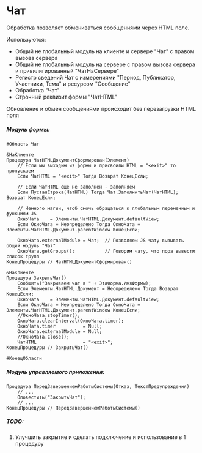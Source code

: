 # Чат

Обработка позволяет обмениваться сообщениями через HTML поле.

Используются:

* Общий не глобальный модуль на клиенте и сервере "Чат" с правом вызова сервера
* Общий не глобальный модуль на сервере с правом вызова сервера и привилигированный "ЧатНаСервере"
* Регистр сведений Чат с измерениями "Период, Публикатор, Участники, Тема" и ресурсом "Сообщение"
* Обработка "Чат"
* Строчный реквизит формы "ЧатHTML"

Обновление и обмен сообщениями происходит без перезагрузки HTML поля



##### Модуль формы:

```
#Область Чат

&НаКлиенте
Процедура ЧатHTMLДокументСформирован(Элемент)
	// Если мы выходим из формы и присвоили HTML = "<exit>" то пропускаем
	Если ЧатHTML = "<exit>" Тогда Возврат КонецЕсли;
	
	// Если ЧатHTML еще не заполнен - заполняем
	Если ПустаяСтрока(ЧатHTML) Тогда Чат.ЗаполнитьЧат(ЧатHTML); Возврат КонецЕсли;
	
	// Немного магии, чтоб смочь обращаться к глобальным переменным и функциям JS
	ОкноЧата	= Элементы.ЧатHTML.Документ.defaultView;	
	Если ОкноЧата = Неопределено Тогда ОкноЧата	= Элементы.ЧатHTML.Документ.parentWindow КонецЕсли;
	
	ОкноЧата.externalModule	= Чат;	// Позволяем JS чату вызывать общий модуль "Чат"
	ОкноЧата.getGroups();			// Говорим чату, что пора вывести список групп
КонецПроцедуры // ЧатHTMLДокументСформирован()

&НаКлиенте
Процедура ЗакрытьЧат()
	Сообщить("Закрываем чат в " + ЭтаФорма.ИмяФормы);
	Если Элементы.ЧатHTML.Документ = Неопределено Тогда Возврат КонецЕсли;
	ОкноЧата	= Элементы.ЧатHTML.Документ.defaultView;	
	Если ОкноЧата = Неопределено Тогда ОкноЧата	= Элементы.ЧатHTML.Документ.parentWindow КонецЕсли;
	//ОкноЧата.stopTimer();
	ОкноЧата.clearInterval(ОкноЧата.timer);
	ОкноЧата.timer			= Null;
	ОкноЧата.externalModule	= Null;
	//ОкноЧата.Close();
	ЧатHTML					= "<exit>";	
КонецПроцедуры // ЗакрытьЧат()

#КонецОбласти

```

##### Модуль управляемого приложения:

```
Процедура ПередЗавершениемРаботыСистемы(Отказ, ТекстПредупреждения)	
	// ...
	Оповестить("ЗакрытьЧат");	
	// ...	
КонецПроцедуры // ПередЗавершениемРаботыСистемы()

```



##### TODO:

1. Улучшить закрытие и сделать подключение и использование в 1 процедуру